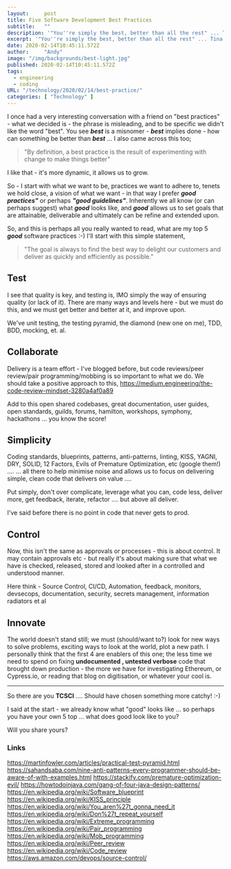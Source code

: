 ```yaml
---
layout:     post 
title: Five Software Development Best Practices
subtitle:   ""
description: '"You''re simply the best, better than all the rest" ... Tina Turner.'
excerpt: '"You''re simply the best, better than all the rest" ... Tina Turner.'
date: 2020-02-14T10:45:11.572Z
author:     "Andy"
image: "/img/backgrounds/best-light.jpg"
published: 2020-02-14T10:45:11.572Z
tags:
  - engineering
  - coding
URL: "/technology/2020/02/14/best-practice/"
categories: [ "Technology" ]
---
```

I once had a very interesting conversation with a friend on "best practices" - what we decided is - the phrase is misleading, and to be specific we didn't like the word "best". You see ***best*** is a misnomer - ***best*** implies done - how can something be better than ***best*** ... I also came across this too;

> "By definition, a best practice is the result of experimenting with change to make things better"

I like that - it's more dynamic, it allows us to grow. 

So - I start with what we want to be, practices we want to adhere to, tenets we hold close, a vision of what we want - in that way I prefer ***good practices"*** or perhaps ***"good guidelines"***. Inherently we all know (or can perhaps suggest) what ***good*** looks like, and ***good*** allows us to set goals that are attainable, deliverable and ultimately can be refine and extended upon.

So, and this is perhaps all you really wanted to read, what are my top 5 ***good*** software practices :-) I'll start with this simple statement,

> "The goal is always to find the best way to delight our customers and deliver as quickly and efficiently as possible."

## Test

I see that quality is key, and testing is, IMO simply the way of ensuring quality (or lack of it). There are many ways and levels here - but we must do this, and we must get better and better at it, and improve upon.

We've unit testing, the testing pyramid, the diamond (new one on me), TDD, BDD, mocking, et. al.

## Collaborate

Delivery is a team effort - I've blogged before, but code reviews/peer review/pair programming/mobbing is so important to what we do. We should take a positive approach to this, <https://medium.engineering/the-code-review-mindset-3280a4af0a89>

Add to this open shared codebases, great documentation, user guides, open standards, guilds, forums, hamilton, workshops, symphony, hackathons ...
you know the score!

## Simplicity

Coding standards, blueprints, patterns, anti-patterns, linting, KISS, YAGNI, DRY, SOLID, 12 Factors, Evils of Premature Optimization, etc (google them!) .... ...
all there to help minimise noise and allows us to focus on delivering simple, clean code that delivers on value ....

Put simply, don't over complicate, leverage what you can, code less, deliver more, get feedback, iterate, refactor .... but above all deliver.

I've said before there is no point in code that never gets to prod.

## Control

Now, this isn't the same as approvals or processes - this is about control. It may contain approvals etc - but really it's about making sure that what we have is checked, released, stored and looked after in a controlled and understood manner.

Here think - Source Control, CI/CD, Automation, feedback, monitors, devsecops, documentation, security, secrets management, information radiators et al

## Innovate

The world doesn't stand still; we must (should/want to?) look for new ways to solve problems, exciting ways to look at the world, plot a new path. I personally think that the first 4 are enablers of this one; the less time we need to spend on fixing **undocumented , untested verbose** code that brought
down production - the more we have for investigating Ethereum, or Cypress.io, or reading that blog on digitisation, or whatever your cool is.

------
So there are you **TCSCI** .... Should have chosen something more catchy! :-)

I said at the start - we already know what "good" looks like ... so perhaps you have your own 5 top ... what does good look like to you? 

Will you share yours?

### Links

<https://martinfowler.com/articles/practical-test-pyramid.html> <https://sahandsaba.com/nine-anti-patterns-every-programmer-should-be-aware-of-with-examples.html> <https://stackify.com/premature-optimization-evil/> <https://howtodoinjava.com/gang-of-four-java-design-patterns/> <https://en.wikipedia.org/wiki/Software_blueprint> <https://en.wikipedia.org/wiki/KISS_principle> <https://en.wikipedia.org/wiki/You_aren%27t_gonna_need_it> <https://en.wikipedia.org/wiki/Don%27t_repeat_yourself> <https://en.wikipedia.org/wiki/Extreme_programming> <https://en.wikipedia.org/wiki/Pair_programming> <https://en.wikipedia.org/wiki/Mob_programming> <https://en.wikipedia.org/wiki/Peer_review> <https://en.wikipedia.org/wiki/Code_review> <https://aws.amazon.com/devops/source-control/>
